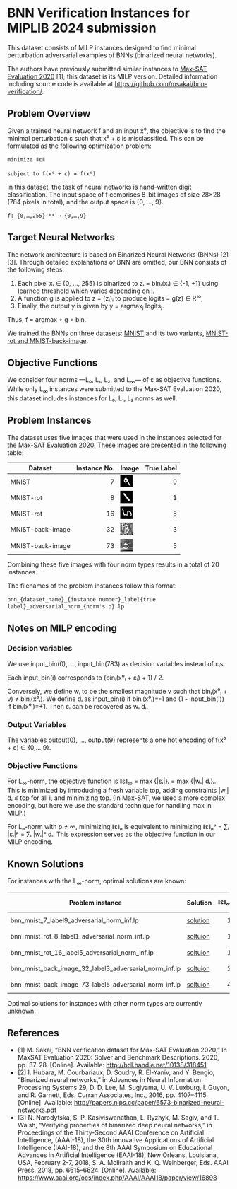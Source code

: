 # BNN Verification Instances for MIPLIB 2024 submission

This dataset consists of MILP instances designed to find minimal perturbation adversarial examples of BNNs (binarized neural networks).

The authors have previously submitted similar instances to [Max-SAT Evaluation 2020](https://maxsat-evaluations.github.io/2020/) [1]; this dataset is its MILP version. Detailed information including source code is available at <https://github.com/msakai/bnn-verification/>.

## Problem Overview

Given a trained neural network f and an input x⁰, the objective is to find the minimal perturbation ε such that x⁰ + ε is misclassified. This can be formulated as the following optimization problem:

```
minimize ǁεǁ

subject to f(x⁰ + ε) ≠ f(x⁰)
```

In this dataset, the task of neural networks is hand-written digit classification. The input space of f comprises 8-bit images of size 28×28 (784 pixels in total), and the output space is {0, …, 9}.

```
f: {0,…,255}⁷⁸⁴ → {0,…,9}
```

## Target Neural Networks

The network architecture is based on Binarized Neural Networks (BNNs) [2][3]. Through detailed explanations of BNN are omitted, our BNN consists of the following steps:

1. Each pixel xᵢ ∈ {0, …, 255} is binarized to zᵢ = binᵢ(xᵢ) ∈ {-1, +1} using learned threshold which varies depending on i.
2. A function g is applied to z = (zᵢ)ᵢ to produce logits = g(z) ∈ R¹⁰,
3. Finally, the output y is given by y = argmaxⱼ logitsⱼ.

Thus, f = argmax ∘ g ∘ bin.

We trained the BNNs on three datasets: [MNIST](https://yann.lecun.com/exdb/mnist/) and its two variants, [MNIST-rot and MNIST-back-image](http://web.archive.org/web/20180831072509/http://www.iro.umontreal.ca/~lisa/twiki/bin/view.cgi/Public/MnistVariations).

## Objective Functions

We consider four norms —L₀, L₁, L₂, and L<sub>∞</sub>— of ε  as objective functions. While only L<sub>∞</sub> instances were submitted to the Max-SAT Evaluation 2020, this dataset includes instances for L₀, L₁, L₂ norms as well.

## Problem Instances

The dataset uses five images that were used in the instances selected for the Max-SAT Evaluation 2020. These images are presented in the following table:

|Dataset|Instance No.|Image|True Label|
|-|-:|-|-:|
|MNIST|7|![](images/bnn_mnist_7_label9.png)|9|
|MNIST-rot|8|![](images/bnn_mnist_rot_8_label1.png)|1|
|MNIST-rot|16|![](images/bnn_mnist_rot_16_label5.png)|5|
|MNIST-back-image|32|![](images/bnn_mnist_back_image_32_label3.png)|3|
|MNIST-back-image|73|![](images/bnn_mnist_back_image_73_label5.png)|5|

Combining these five images with four norm types results in a total of 20 instances.

The filenames of the problem instances follow this format:

```
bnn_{dataset_name}_{instance number}_label{true label}_adversarial_norm_{norm's p}.lp
```

## Notes on MILP encoding

### Decision variables

We use input\_bin(0), …, input\_bin(783) as decision variables instead of εᵢs.

Each input\_bin(i) corresponds to (binᵢ(x⁰ᵢ + εᵢ) + 1) / 2.

Conversely, we define wᵢ to be the smallest magnitude v such that binᵢ(x⁰ᵢ + v) ≠ binᵢ(x⁰ᵢ). We define dᵢ as input\_bin(i) if binᵢ(x⁰ᵢ)=-1 and (1 - input\_bin(i)) if binᵢ(x⁰ᵢ)=+1. Then εᵢ can be recovered as wᵢ dᵢ.

### Output Variables

The variables output(0), …, output(9) represents a one hot encoding of f(x⁰ + ε) ∈ {0,…,9}.

### Objective Functions

For L<sub>∞</sub>-norm, the objective function is ǁεǁ<sub>∞</sub> = max {|εᵢ|}ᵢ = max {|wᵢ| dᵢ}ᵢ. This is minimized by introducing a fresh variable top, adding constraints |wᵢ| dᵢ ≤ top for all i, and minimizing top. (In Max-SAT, we used a more complex encoding, but here we use the standard technique for handling max in MILP.)

For Lₚ-norm with p ≠ ∞, minimizing ǁεǁₚ is equivalent to minimizing ǁεǁₚᵖ = ∑ᵢ |εᵢ|ᵖ = ∑ᵢ |wᵢ|ᵖ dᵢ. This expression serves as the objective function in our MILP encoding.

## Known Solutions

For instances with the L<sub>∞</sub>-norm, optimal solutions are known:

|Problem instance|Solution| ǁεǁ<sub>∞</sub>|Original Image|Predicted Label|Perturbated Image<sup>†</sup>|Predicted Label|
|-|-|-:|-|-:|-|-:|
|bnn_mnist_7_label9_adversarial_norm_inf.lp|[solution](solutions/bnn_mnist_7_label9_adversarial_norm_inf.sol)|1|![](images/bnn_mnist_7_label9.png)|9|![](solutions/bnn_mnist_7_label9_adversarial_norm_inf.png)|5|
|bnn_mnist_rot_8_label1_adversarial_norm_inf.lp|[soltuion](solutions/bnn_mnist_rot_8_label1_adversarial_norm_inf.sol)|1|![](images/bnn_mnist_rot_8_label1.png)|1|![](solutions/bnn_mnist_rot_8_label1_adversarial_norm_inf.png)|3|
|bnn_mnist_rot_16_label5_adversarial_norm_inf.lp|[soltuion](solutions/bnn_mnist_rot_16_label5_adversarial_norm_inf.sol)|1|![](images/bnn_mnist_rot_16_label5.png)|5|![](solutions/bnn_mnist_rot_16_label5_adversarial_norm_inf.png)|7|
|bnn_mnist_back_image_32_label3_adversarial_norm_inf.lp|[soltuion](solutions/bnn_mnist_back_image_32_label3_adversarial_norm_inf.sol)|2|![](images/bnn_mnist_back_image_32_label3.png)|3|![](solutions/bnn_mnist_back_image_32_label3_adversarial_norm_inf.png)|8|
|bnn_mnist_back_image_73_label5_adversarial_norm_inf.lp|[soltuion](solutions/bnn_mnist_back_image_73_label5_adversarial_norm_inf.sol)|4|![](images/bnn_mnist_back_image_73_label5.png)|5|![](solutions/bnn_mnist_back_image_73_label5_adversarial_norm_inf.png)|3|

Optimal solutions for instances with other norm types are currently unknown.

## References

* [1] M. Sakai, “BNN verification dataset for Max-SAT Evaluation 2020,”
  In MaxSAT Evaluation 2020: Solver and Benchmark Descriptions. 2020,
  pp. 37-28. [Online]. Available: <http://hdl.handle.net/10138/318451>
* [2] I. Hubara, M. Courbariaux, D. Soudry, R. El-Yaniv, and Y. Bengio, “Binarized neural networks,” in Advances in Neural Information Processing Systems 29, D. D. Lee, M. Sugiyama, U. V. Luxburg, I. Guyon, and R. Garnett, Eds. Curran Associates, Inc., 2016, pp. 4107–4115. [Online]. Available: <http://papers.nips.cc/paper/6573-binarized-neural-networks.pdf>
* [3] N. Narodytska, S. P. Kasiviswanathan, L. Ryzhyk, M. Sagiv, and T. Walsh, “Verifying properties of binarized deep neural networks,” in Proceedings of the Thirty-Second AAAI Conference on Artificial Intelligence, (AAAI-18), the 30th innovative Applications of Artificial Intelligence (IAAI-18), and the 8th AAAI Symposium on Educational Advances in Artificial Intelligence (EAAI-18), New Orleans, Louisiana, USA, February 2-7, 2018, S. A. McIlraith and K. Q. Weinberger, Eds. AAAI Press, 2018, pp. 6615–6624. [Online]. Available: <https://www.aaai.org/ocs/index.php/AAAI/AAAI18/paper/view/16898>
